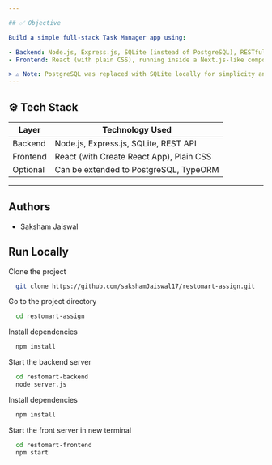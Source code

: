 ```yaml
---

## ✅ Objective

Build a simple full-stack Task Manager app using:

- Backend: Node.js, Express.js, SQLite (instead of PostgreSQL), RESTful API.
- Frontend: React (with plain CSS), running inside a Next.js-like component structure.

> ⚠️ Note: PostgreSQL was replaced with SQLite locally for simplicity and easier setup. Logic remains the same.
---
```


## ⚙️ Tech Stack

| Layer     | Technology Used                                      |
|-----------|------------------------------------------------------|
| Backend   | Node.js, Express.js, SQLite, REST API                |
| Frontend  | React (with Create React App), Plain CSS             |
| Optional  | Can be extended to PostgreSQL, TypeORM               |

---

## Authors

- Saksham Jaiswal


## Run Locally

Clone the project

```bash
  git clone https://github.com/sakshamJaiswal17/restomart-assign.git
```
Go to the project directory

```bash
  cd restomart-assign
```

Install dependencies

```bash
  npm install
```

Start the  backend server

```bash
  cd restomart-backend
  node server.js
```
Install dependencies

```bash
  npm install
```

Start the front  server in new terminal 

```bash
  cd restomart-frontend
  npm start
```

